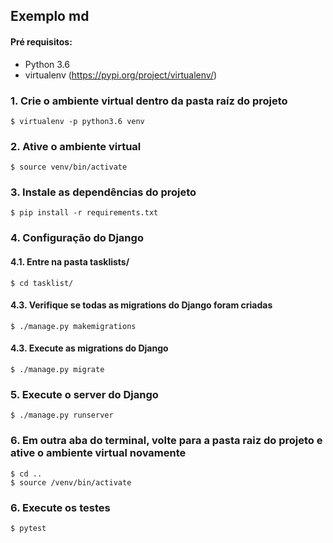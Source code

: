 ## Exemplo md

#### Pré requisitos:
- Python 3.6
- virtualenv (https://pypi.org/project/virtualenv/)

### 1. Crie o ambiente virtual dentro da pasta raíz do projeto
```
$ virtualenv -p python3.6 venv
```

### 2. Ative o ambiente virtual 
```
$ source venv/bin/activate
```

### 3. Instale as dependências do projeto
```
$ pip install -r requirements.txt
```

### 4. Configuração do Django

#### 4.1. Entre na pasta tasklists/
```
$ cd tasklist/
```

#### 4.3. Verifique se todas as migrations do Django foram criadas
```
$ ./manage.py makemigrations
```

#### 4.3. Execute as migrations do Django
```
$ ./manage.py migrate
```

### 5. Execute o server do Django
```
$ ./manage.py runserver
```

### 6. Em outra aba do terminal, volte para a pasta raiz do projeto e ative o ambiente virtual novamente
```
$ cd ..
$ source /venv/bin/activate

```

### 6. Execute os testes
```
$ pytest
```